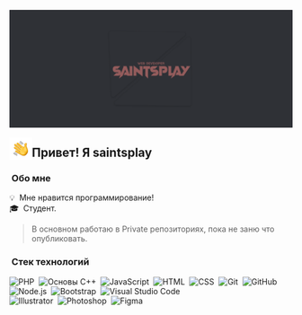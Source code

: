 ![Aditya Vikram Singh Banner](https://raw.githubusercontent.com/saintsplay/saintsplay/master/assets/saintsplay-singh-banner.png)

<img alt="Ночное кодирование" src="./assets/Hand%20Wave.gif" width='40' align="left"/><h2>Привет! Я saintsplay</h2>

### &nbsp;Обо мне

💡 &nbsp;Мне нравится программирование! \
🎓 &nbsp;Студент.
> В основном работаю в Private репозиториях, пока не заню что опубликовать.

### &nbsp;Стек технологий

![PHP](https://img.shields.io/badge/-JavaScript-05122A?style=flat&logo=php)&nbsp;
![Основы C++](https://img.shields.io/badge/-JavaScript-05122A?style=flat&logo=c++)&nbsp;
![JavaScript](https://img.shields.io/badge/-JavaScript-05122A?style=flat&logo=javascript)&nbsp;
![HTML](https://img.shields.io/badge/-HTML-05122A?style=flat&logo=HTML5)&nbsp;
![CSS](https://img.shields.io/badge/-CSS-05122A?style=flat&logo=CSS3&logoColor=1572B6)&nbsp;
![Git](https://img.shields.io/badge/-Git-05122A?style=flat&logo=git)&nbsp;
![GitHub](https://img.shields.io/badge/-GitHub-05122A?style=flat&logo=github)\
![Node.js](https://img.shields.io/badge/-Node.js-05122A?style=flat&logo=node.js)&nbsp;
![Bootstrap](https://img.shields.io/badge/-Bootstrap-05122A?style=flat&logo=bootstrap&logoColor=563D7C)&nbsp;
![Visual Studio Code](https://img.shields.io/badge/-Visual%20Studio%20Code-05122A?style=flat&logo=visual-studio-code&logoColor=007ACC)\
![Illustrator](https://img.shields.io/badge/-Illustrator-05122A?style=flat&logo=adobe-illustrator)&nbsp;
![Photoshop](https://img.shields.io/badge/-Photoshop-05122A?style=flat&logo=adobe-photoshop)&nbsp;
![Figma](https://img.shields.io/badge/-Figma-05122A?style=flat&logo=figma)
